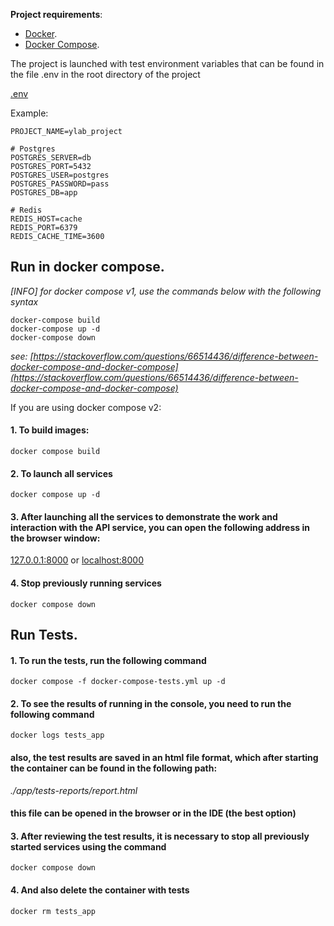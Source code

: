 **Project requirements**:

* [Docker](https://www.docker.com/).
* [Docker Compose](https://docs.docker.com/compose/install/).

The project is launched with test environment variables that can be found in the file .env in the root directory of the project

[.env](./.env)

Example:

```shell
PROJECT_NAME=ylab_project

# Postgres
POSTGRES_SERVER=db
POSTGRES_PORT=5432
POSTGRES_USER=postgres
POSTGRES_PASSWORD=pass
POSTGRES_DB=app

# Redis
REDIS_HOST=cache
REDIS_PORT=6379
REDIS_CACHE_TIME=3600
```

## Run in docker compose.

*[INFO] for docker compose v1, use the commands below with the following syntax*

```shell
docker-compose build
docker-compose up -d
docker-compose down
```

*see: [https://stackoverflow.com/questions/66514436/difference-between-docker-compose-and-docker-compose](https://stackoverflow.com/questions/66514436/difference-between-docker-compose-and-docker-compose)*

If you are using docker compose v2:

#### 1. To build images:
```shell
docker compose build
```

#### 2. To launch all services
```shell
docker compose up -d
```

#### 3. After launching all the services to demonstrate the work and interaction with the API service, you can open the following address in the browser window:

[127.0.0.1:8000](http://127.0.0.1:8000)
or
[localhost:8000](http://localhost:8000)


#### 4. Stop previously running services
```shell
docker compose down
```

## Run Tests.

#### 1. To run the tests, run the following command

```shell
docker compose -f docker-compose-tests.yml up -d
```

#### 2. To see the results of running in the console, you need to run the following command

```shell
docker logs tests_app
```

#### also, the test results are saved in an html file format, which after starting the container can be found in the following path:

*./app/tests-reports/report.html*

#### this file can be opened in the browser or in the IDE (the best option)

#### 3. After reviewing the test results, it is necessary to stop all previously started services using the command

```shell
docker compose down
```

#### 4. And also delete the container with tests

```shell
docker rm tests_app
```
